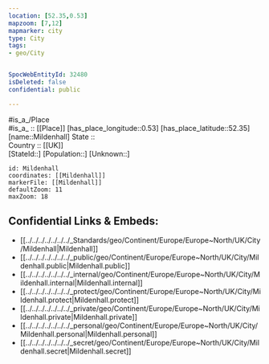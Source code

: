 ```yaml
---
location: [52.35,0.53] 
mapzoom: [7,12] 
mapmarker: city 
type: City
tags:
- geo/City


SpocWebEntityId: 32480
isDeleted: false
confidential: public

---
```

#is_a_/Place  
#is_a_ :: [[Place]] 
[has_place_longitude::0.53] 
[has_place_latitude::52.35] 
[name::Mildenhall] 
State ::  
Country :: [[UK]]  
[StateId::] 
[Population::] 
[Unknown::] 


```leaflet
id: Mildenhall
coordinates: [[Mildenhall]] 
markerFile: [[Mildenhall]] 
defaultZoom: 11 
maxZoom: 18
```


## Confidential Links & Embeds: 
- [[../../../../../../../_Standards/geo/Continent/Europe/Europe~North/UK/City/Mildenhall|Mildenhall]] 
- [[../../../../../../../_public/geo/Continent/Europe/Europe~North/UK/City/Mildenhall.public|Mildenhall.public]] 
- [[../../../../../../../_internal/geo/Continent/Europe/Europe~North/UK/City/Mildenhall.internal|Mildenhall.internal]] 
- [[../../../../../../../_protect/geo/Continent/Europe/Europe~North/UK/City/Mildenhall.protect|Mildenhall.protect]] 
- [[../../../../../../../_private/geo/Continent/Europe/Europe~North/UK/City/Mildenhall.private|Mildenhall.private]] 
- [[../../../../../../../_personal/geo/Continent/Europe/Europe~North/UK/City/Mildenhall.personal|Mildenhall.personal]] 
- [[../../../../../../../_secret/geo/Continent/Europe/Europe~North/UK/City/Mildenhall.secret|Mildenhall.secret]] 

